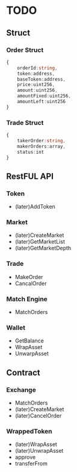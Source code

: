 # TODO

## Struct

### Order Struct

```typescript
{
    orderId:string,
    token:address,
    baseToken:address,
    price:uint256,
    amount:uint256,
    amountFixed:uint256,
    amountLeft:uint256
}
```

### Trade Struct

```typescript
{
    takerOrder:string,
    makerOrders:array,
    status:int
}
```

## RestFUL API

### Token

- (later)AddToken

### Market

- (later)CreateMarket
- (later)GetMarketList
- (later)GetMarketDepth

### Trade

- MakeOrder
- CancalOrder

### Match Engine

- MatchOrders

### Wallet

- GetBalance
- WrapAsset
- UnwarpAsset

## Contract

### Exchange

- MatchOrders
- (later)CreateMarket
- (later)CancelOrder

### WrappedToken

- (later)WrapAsset
- (later)UnwrapAsset
- approve
- transferFrom
